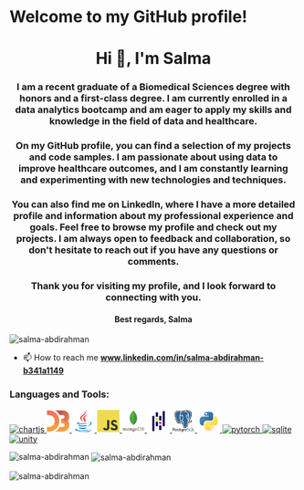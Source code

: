 # Welcome to my GitHub profile!


<h1 align="center">Hi 👋, I'm Salma</h1>
<h3 align="center">I am a recent graduate of a Biomedical Sciences degree with honors and a first-class degree. I am currently enrolled in a data analytics bootcamp and am eager to apply my skills and knowledge in the field of data and healthcare. 
<h3 align="center">On my GitHub profile, you can find a selection of my projects and code samples. I am passionate about using data to improve healthcare outcomes, and I am constantly learning and experimenting with new technologies and techniques. 
<h3 align="center">You can also find me on LinkedIn, where I have a more detailed profile and information about my professional experience and goals. Feel free to browse my profile and check out my projects. I am always open to feedback and collaboration, so don't hesitate to reach out if you have any questions or comments. 
<h3 align="center">Thank you for visiting my profile, and I look forward to connecting with you. 
  <h4 align="center">Best regards, Salma</h3>

<p align="left"> <img src="https://komarev.com/ghpvc/?username=salma-abdirahman&label=Profile%20views&color=0e75b6&style=flat" alt="salma-abdirahman" /> </p>

- 📫 How to reach me **www.linkedin.com/in/salma-abdirahman-b341a1149**


<h3 align="left">Languages and Tools:</h3>
<p align="left"> <a href="https://www.chartjs.org" target="_blank" rel="noreferrer"> <img src="https://www.chartjs.org/media/logo-title.svg" alt="chartjs" width="40" height="40"/> </a> <a href="https://d3js.org/" target="_blank" rel="noreferrer"> <img src="https://raw.githubusercontent.com/devicons/devicon/master/icons/d3js/d3js-original.svg" alt="d3js" width="40" height="40"/> </a> <a href="https://www.java.com" target="_blank" rel="noreferrer"> <img src="https://raw.githubusercontent.com/devicons/devicon/master/icons/java/java-original.svg" alt="java" width="40" height="40"/> </a> <a href="https://developer.mozilla.org/en-US/docs/Web/JavaScript" target="_blank" rel="noreferrer"> <img src="https://raw.githubusercontent.com/devicons/devicon/master/icons/javascript/javascript-original.svg" alt="javascript" width="40" height="40"/> </a> <a href="https://www.mongodb.com/" target="_blank" rel="noreferrer"> <img src="https://raw.githubusercontent.com/devicons/devicon/master/icons/mongodb/mongodb-original-wordmark.svg" alt="mongodb" width="40" height="40"/> </a> <a href="https://pandas.pydata.org/" target="_blank" rel="noreferrer"> <img src="https://raw.githubusercontent.com/devicons/devicon/2ae2a900d2f041da66e950e4d48052658d850630/icons/pandas/pandas-original.svg" alt="pandas" width="40" height="40"/> </a> <a href="https://www.postgresql.org" target="_blank" rel="noreferrer"> <img src="https://raw.githubusercontent.com/devicons/devicon/master/icons/postgresql/postgresql-original-wordmark.svg" alt="postgresql" width="40" height="40"/> </a> <a href="https://www.python.org" target="_blank" rel="noreferrer"> <img src="https://raw.githubusercontent.com/devicons/devicon/master/icons/python/python-original.svg" alt="python" width="40" height="40"/> </a> <a href="https://pytorch.org/" target="_blank" rel="noreferrer"> <img src="https://www.vectorlogo.zone/logos/pytorch/pytorch-icon.svg" alt="pytorch" width="40" height="40"/> </a> <a href="https://www.sqlite.org/" target="_blank" rel="noreferrer"> <img src="https://www.vectorlogo.zone/logos/sqlite/sqlite-icon.svg" alt="sqlite" width="40" height="40"/> </a> <a href="https://unity.com/" target="_blank" rel="noreferrer"> <img src="https://www.vectorlogo.zone/logos/unity3d/unity3d-icon.svg" alt="unity" width="40" height="40"/> </a> </p>

<p><img align="left" src="https://github-readme-stats.vercel.app/api/top-langs?username=salma-abdirahman&show_icons=true&locale=en&layout=compact" alt="salma-abdirahman" /></p>

<p>&nbsp;<img align="center" src="https://github-readme-stats.vercel.app/api?username=salma-abdirahman&show_icons=true&locale=en" alt="salma-abdirahman" /></p>

<p><img align="center" src="https://github-readme-streak-stats.herokuapp.com/?user=salma-abdirahman&" alt="salma-abdirahman" /></p>




<!---
Salma-abdirahman/Salma-abdirahman is a ✨ special ✨ repository because its `README.md` (this file) appears on your GitHub profile.
You can click the Preview link to take a look at your changes.
--->
